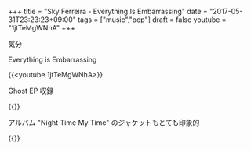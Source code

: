 +++
title = "Sky Ferreira - Everything Is Embarrassing"
date = "2017-05-31T23:23:23+09:00"
tags = ["music","pop"]
draft = false
youtube = "1jtTeMgWNhA"
+++

気分

Everything is Embarrassing

{{<youtube 1jtTeMgWNhA>}}

Ghost EP 収録

{{<amazon B009UYVMCC>}}

アルバム "Night Time My Time" のジャケットもとても印象的

{{<amazon B00HG30C34>}}
